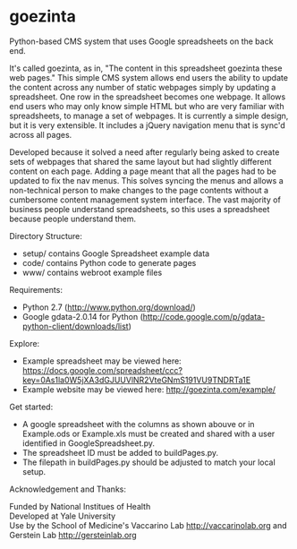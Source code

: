 goezinta
========

Python-based CMS system that uses Google spreadsheets on the back end.  

It's called goezinta, as in, "The content in this spreadsheet goezinta these web pages." This simple CMS system allows end users the ability to update the content across any number of static webpages simply by updating a spreadsheet. One row in the spreadsheet becomes one webpage. It allows end users who may only know simple HTML but who are very familiar with spreadsheets, to manage a set of webpages. It is currently a simple design, but it is very extensible. It includes a jQuery navigation menu that is sync'd across all pages.

Developed because it solved a need after regularly being asked to create sets of webpages that shared the same layout but had slightly different content on each page. Adding a page meant that all the pages had to be updated to fix the nav menus. This solves syncing the menus and allows a non-technical person to make changes to the page contents without a cumbersome content management system interface. The vast majority of business people understand spreadsheets, so this uses a spreadsheet because people understand them.

Directory Structure:

* setup/ contains Google Spreadsheet example data  
* code/ contains Python code to generate pages  
* www/ contains webroot example files

Requirements:

* Python 2.7 (http://www.python.org/download/)  
* Google gdata-2.0.14 for Python (http://code.google.com/p/gdata-python-client/downloads/list)

Explore:

* Example spreadsheet may be viewed here: https://docs.google.com/spreadsheet/ccc?key=0As1la0W5jXA3dGJUUVlNR2VteGNmS191VU9TNDRTa1E  
* Example website may be viewed here:  http://goezinta.com/example/

Get started:

* A google spreadsheet with the columns as shown abouve or in Example.ods or Example.xls must be created and shared with a user identified in GoogleSpreadsheet.py.  
* The spreadsheet ID must be added to buildPages.py.  
* The filepath in buildPages.py should be adjusted to match your local setup.

Acknowledgement and Thanks:

Funded by National Institues of Health  
Developed at Yale University  
Use by the School of Medicine's Vaccarino Lab http://vaccarinolab.org and Gerstein Lab http://gersteinlab.org

